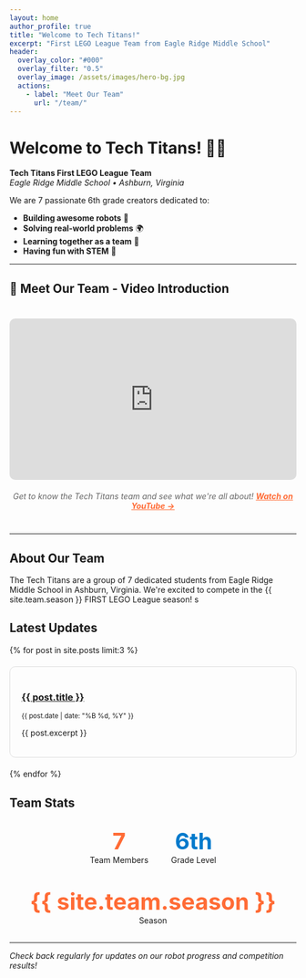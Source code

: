 ```yaml
---
layout: home
author_profile: true
title: "Welcome to Tech Titans!"
excerpt: "First LEGO League Team from Eagle Ridge Middle School"
header:
  overlay_color: "#000"
  overlay_filter: "0.5"
  overlay_image: /assets/images/hero-bg.jpg
  actions:
    - label: "Meet Our Team"
      url: "/team/"
---
```


# Welcome to Tech Titans! 🧱🤖

**Tech Titans First LEGO League Team**  
*Eagle Ridge Middle School • Ashburn, Virginia*

We are 7 passionate 6th grade creators dedicated to:
- **Building awesome robots** 🤖
- **Solving real-world problems** 🌍  
- **Learning together as a team** 🤝
- **Having fun with STEM** 🚀

---

## 🎥 Meet Our Team - Video Introduction

<div style="text-align: center; margin: 40px 0;">
  <div style="position: relative; width: 100%; height: 0; padding-bottom: 56.25%; margin: 20px 0;">
    <iframe 
      style="position: absolute; top: 0; left: 0; width: 100%; height: 100%; border-radius: 10px;" 
      src="https://youtu.be/zUXFGyBX0O8" 
      title="Tech Titans FLL Team - Season 2024-25 Introduction" 
      frameborder="0" 
      allow="accelerometer; autoplay; clipboard-write; encrypted-media; gyroscope; picture-in-picture" 
      allowfullscreen>
    </iframe>
  </div>
  <p style="font-style: italic; color: #666;">
    Get to know the Tech Titans team and see what we're all about! 
    <a href="https://www.youtube.com/watch?v=zUXFGyBX0O8" target="_blank" style="color: #ff6b35; font-weight: bold;">
      Watch on YouTube →
    </a>
  </p>
</div>

---

## About Our Team

The Tech Titans are a group of 7 dedicated students from Eagle Ridge Middle School in Ashburn, Virginia. We're excited to compete in the {{ site.team.season }} FIRST LEGO League season!
s

## Latest Updates

{% for post in site.posts limit:3 %}
<div style="border: 1px solid #ddd; padding: 20px; margin: 20px 0; border-radius: 10px;">
  <h3><a href="{{ post.url }}">{{ post.title }}</a></h3>
  <p><small>{{ post.date | date: "%B %d, %Y" }}</small></p>
  <p>{{ post.excerpt }}</p>
</div>
{% endfor %}

## Team Stats

<div style="display: flex; justify-content: center; gap: 40px; margin: 30px 0; flex-wrap: wrap;">
  <div style="text-align: center;">
    <div style="font-size: 2.5rem; font-weight: bold; color: #ff6b35;">7</div>
    <div>Team Members</div>
  </div>
  <div style="text-align: center;">
    <div style="font-size: 2.5rem; font-weight: bold; color: #007acc;">6th</div>
    <div>Grade Level</div>
  </div>
  <div style="text-align: center;">
    <div style="font-size: 2.5rem; font-weight: bold; color: #ff6b35;">{{ site.team.season }}</div>
    <div>Season</div>
  </div>
</div>

---

*Check back regularly for updates on our robot progress and competition results!*